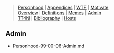 [  this is a comment. ]::

<link href="styles.css" rel="stylesheet"></link>

> [Personhood](../Personhood.md)  | [Appendices](./Personhood-99-00-00-Appendices.md)  | [WTF](./Personhood-99-00-01-WTF.md)  | [Motivate](./Personhood-99-00-02-Motivate.md)  
> [Overview](./Personhood-99-00-03-Overview.md)  | [Definitions](./Personhood-99-00-04-Definitions.md)  | [Memes](./Personhood-99-00-05-Memes.md)  | [Admin](./Personhood-99-00-06-Admin.md)  
> [TT4N](./Personhood-99-00-07-TTFN.md) | [Bibliography](./Personhood-99-00-99-Bibliography.md) | [Hosts](./Personhood-99-00-08-Hosts.md)
  
## Admin

- Personhood-99-00-06-Admin.md

